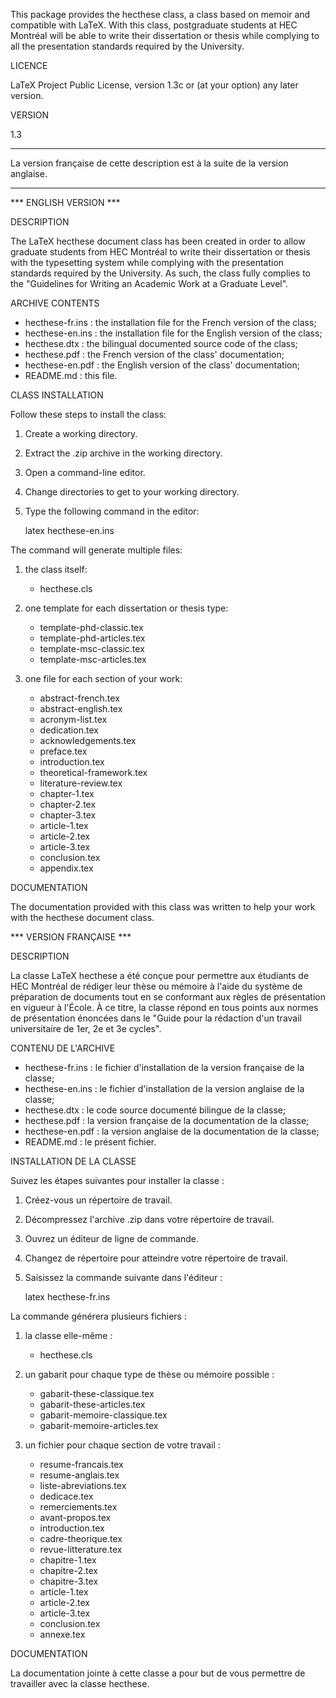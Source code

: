 This package provides the hecthese class, a class based on memoir
and compatible with LaTeX. With this class, postgraduate students
at HEC Montréal will be able to write their dissertation or thesis
while complying to all the presentation standards required by the
University.

LICENCE

LaTeX Project Public License, version 1.3c or (at your option) any
later version.

VERSION

1.3

******************************************************************
La version française de cette description est à la suite de la
version anglaise.
******************************************************************

*** ENGLISH VERSION ***

DESCRIPTION

The LaTeX hecthese document class has been created in order to
allow graduate students from HEC Montréal to write their dissertation
or thesis with the typesetting system while complying with the
presentation standards required by the University. As such, the class
fully complies to the "Guidelines for Writing an Academic Work at
a Graduate Level".

ARCHIVE CONTENTS

- hecthese-fr.ins : the installation file for the French version of the
  class;
- hecthese-en.ins : the installation file for the English version of the
  class;
- hecthese.dtx : the bilingual documented source code of the class;
- hecthese.pdf : the French version of the class' documentation;
- hecthese-en.pdf : the English version of the class' documentation;
- README.md : this file.

CLASS INSTALLATION

Follow these steps to install the class:
1. Create a working directory.
2. Extract the .zip archive in the working directory.
3. Open a command-line editor.
4. Change directories to get to your working directory.
5. Type the following command in the editor:

	latex hecthese-en.ins
	
The command will generate multiple files:

1. the class itself:
	- hecthese.cls
	
2. one template for each dissertation or thesis type:
	- template-phd-classic.tex
	- template-phd-articles.tex
	- template-msc-classic.tex
	- template-msc-articles.tex
	
3. one file for each section of your work:
	- abstract-french.tex
	- abstract-english.tex
	- acronym-list.tex
	- dedication.tex
	- acknowledgements.tex
	- preface.tex
	- introduction.tex
	- theoretical-framework.tex
	- literature-review.tex
	- chapter-1.tex
	- chapter-2.tex
	- chapter-3.tex	
	- article-1.tex
	- article-2.tex
	- article-3.tex
	- conclusion.tex
	- appendix.tex
	
DOCUMENTATION

The documentation provided with this class was written to help your
work with the hecthese document class.

*** VERSION FRANÇAISE ***

DESCRIPTION

La classe LaTeX hecthese a été conçue pour permettre aux étudiants
de HEC Montréal de rédiger leur thèse ou mémoire à l'aide du système
de préparation de documents tout en se conformant aux règles de
présentation en vigueur à l'École. À ce titre, la classe répond en
tous points aux normes de présentation énoncées dans le "Guide pour
la rédaction d'un travail universitaire de 1er, 2e et 3e cycles".

CONTENU DE L'ARCHIVE

- hecthese-fr.ins : le fichier d'installation de la version
  française de la classe;
- hecthese-en.ins : le fichier d'installation de la version
  anglaise de la classe;
- hecthese.dtx : le code source documenté bilingue de la classe;
- hecthese.pdf : la version française de la documentation de la classe;
- hecthese-en.pdf : la version anglaise de la documentation de la classe;
- README.md : le présent fichier.

INSTALLATION DE LA CLASSE

Suivez les étapes suivantes pour installer la classe :
1. Créez-vous un répertoire de travail.
2. Décompressez l'archive .zip dans votre répertoire de travail.
3. Ouvrez un éditeur de ligne de commande.
4. Changez de répertoire pour atteindre votre répertoire de travail.
5. Saisissez la commande suivante dans l'éditeur :

	latex hecthese-fr.ins
	
La commande générera plusieurs fichiers :

1. la classe elle-même :
	- hecthese.cls

2. un gabarit pour chaque type de thèse ou mémoire possible :
	- gabarit-these-classique.tex
	- gabarit-these-articles.tex
	- gabarit-memoire-classique.tex
	- gabarit-memoire-articles.tex
	
3. un fichier pour chaque section de votre travail :
	- resume-francais.tex
	- resume-anglais.tex
	- liste-abreviations.tex
	- dedicace.tex
	- remerciements.tex
	- avant-propos.tex
	- introduction.tex
	- cadre-theorique.tex
	- revue-litterature.tex
	- chapitre-1.tex
	- chapitre-2.tex
	- chapitre-3.tex
	- article-1.tex
	- article-2.tex
	- article-3.tex
	- conclusion.tex
	- annexe.tex
	
DOCUMENTATION

La documentation jointe à cette classe a pour but de vous permettre
de travailler avec la classe hecthese.